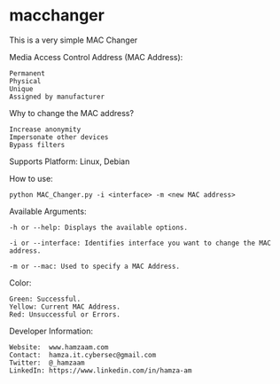 # macchanger
This is a  very simple MAC Changer

Media Access Control Address (MAC Address):

    Permanent
    Physical
    Unique
    Assigned by manufacturer

Why to change the MAC address?

    Increase anonymity
    Impersonate other devices
    Bypass filters

Supports Platform: Linux, Debian


How to use:

    python MAC_Changer.py -i <interface> -m <new MAC address>
    


Available Arguments:

    -h or --help: Displays the available options.

    -i or --interface: Identifies interface you want to change the MAC address.

    -m or --mac: Used to specify a MAC Address.
    

Color:

    Green: Successful.
    Yellow: Current MAC Address.
    Red: Unsuccessful or Errors.
    
    
 Developer Information:

    Website:  www.hamzaam.com
    Contact:  hamza.it.cybersec@gmail.com
    Twitter:  @_hamzaam
    LinkedIn: https://www.linkedin.com/in/hamza-am



